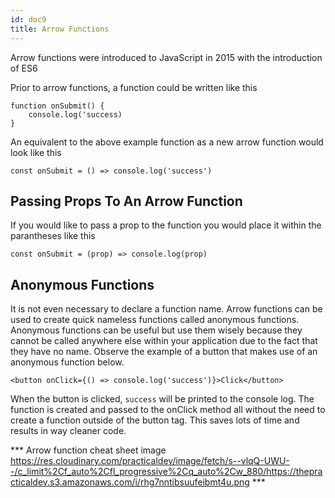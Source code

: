 ```yaml
---
id: doc9
title: Arrow Functions
---
```


Arrow functions were introduced to JavaScript in 2015 with the introduction of ES6

Prior to arrow functions, a function could be written like this
```
function onSubmit() {
    console.log('success)
}
```

An equivalent to the above example function as a new arrow function would look like this
```
const onSubmit = () => console.log('success')
```
## Passing Props To An Arrow Function
If you would like to pass a prop to the function you would place it within the parantheses like this
```
const onSubmit = (prop) => console.log(prop)
```

## Anonymous Functions
It is not even necessary to declare a function name. Arrow functions can be used to create quick nameless functions called anonymous functions. Anonymous functions can be useful but use them wisely because they cannot be called anywhere else within your application due to the fact that they have no name. Observe the example of a button that makes use of an anonymous function below.
```
<button onClick={() => console.log('success')}>Click</button>
```

When the button is clicked, `success` will be printed to the console log. The function is created and passed to the onClick method all without the need to create a function outside of the button tag. This saves lots of time and results in way cleaner code.

*** Arrow function cheat sheet image https://res.cloudinary.com/practicaldev/image/fetch/s--vlqQ-UWU--/c_limit%2Cf_auto%2Cfl_progressive%2Cq_auto%2Cw_880/https://thepracticaldev.s3.amazonaws.com/i/rhg7nntibsuufeibmt4u.png ***
